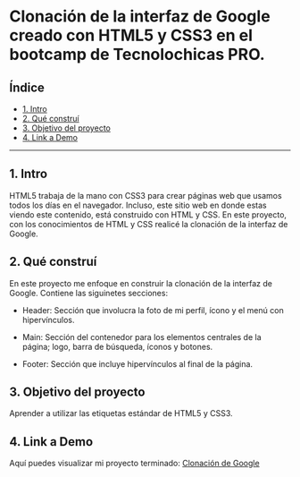# Clonación de la interfaz de Google creado con HTML5 y CSS3 en el bootcamp de Tecnolochicas PRO.

## **Índice**

* [1. Intro](https://github.com/Sofia-VaFl/Clonacion-Google/edit/main/README.md#1-intro)
* [2. Qué construí](https://github.com/Sofia-VaFl/Clonacion-Google/edit/main/README.md#2-qu%C3%A9-constru%C3%AD)
* [3. Objetivo del proyecto](https://github.com/Sofia-VaFl/Clonacion-Google/edit/main/README.md#3-objetivo-del-proyecto)
* [4. Link a Demo](https://github.com/Sofia-VaFl/Clonacion-Google/edit/main/README.md#4-link-a-demo)

****

## 1. Intro
HTML5 trabaja de la mano con CSS3 para crear páginas web que usamos todos los días en el navegador. Incluso, este sitio web en donde estas viendo este contenido, está construido con HTML y CSS. En este proyecto, con los conocimientos de HTML y CSS realicé la clonación de la interfaz de Google.

## 2. Qué construí
En este proyecto me enfoque en construir la clonación de la interfaz de Google. Contiene las siguinetes secciones:
* Header: Sección que involucra la foto de mi perfil, ícono y el menú con hipervínculos.

* Main: Sección del contenedor para los elementos centrales de la página; logo, barra de búsqueda, íconos y botones.

* Footer: Sección que incluye hipervínculos al final de la página. 

## 3. Objetivo del proyecto
Aprender a utilizar las etiquetas estándar de HTML5 y CSS3. 

## 4. Link a Demo
Aquí puedes visualizar mi proyecto terminado: [Clonación de Google](#)
